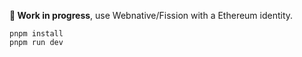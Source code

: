 __🚜 Work in progress__, use Webnative/Fission with a Ethereum identity.

```shell
pnpm install
pnpm run dev
```